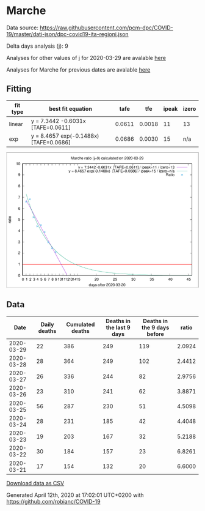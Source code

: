 # Marche

Data source: https://raw.githubusercontent.com/pcm-dpc/COVID-19/master/dati-json/dpc-covid19-ita-regioni.json

Delta days analysis (j): 9

Analyses for other values of j for 2020-03-29 are avalable [here](../2020-03-29/README.md)

Analyses for Marche for previous dates are avalable [here](../README.md)

## Fitting 
|fit type|best fit equation|tafe|tfe|ipeak|izero|
|-------|-----|--------|------|---|---|
|linear|y = 7.3442 -0.6031x  [TAFE=0.0611]|0.0611|0.0018|11|13|
|exp|y = 8.4657 exp(-0.1488x)  [TAFE=0.0686]|0.0686|0.0030|15|n/a|

![Plot](COVID-19_marche_j9_2020-03-29.png)

## Data
|Date|Daily deaths|Cumulated deaths|Deaths in the last 9 days|Deaths in the 9 days before|ratio|
|----|----------|-----------|-------|--------------------|-----|
|2020-03-29|22|386|249|119|2.0924|
|2020-03-28|28|364|249|102|2.4412|
|2020-03-27|26|336|244|82|2.9756|
|2020-03-26|23|310|241|62|3.8871|
|2020-03-25|56|287|230|51|4.5098|
|2020-03-24|28|231|185|42|4.4048|
|2020-03-23|19|203|167|32|5.2188|
|2020-03-22|30|184|157|23|6.8261|
|2020-03-21|17|154|132|20|6.6000|

[Download data as CSV](COVID-19_marche_j9_2020-03-29.csv)

Generated April 12th, 2020 at 17:02:01 UTC+0200 with https://github.com/robianc/COVID-19
